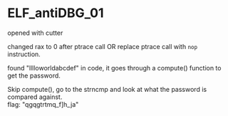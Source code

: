 # ELF_antiDBG_01

opened with cutter

changed rax to 0 after ptrace call OR replace ptrace call with ```nop``` instruction.

found "lllloworldabcdef" in code, it goes through a compute() function to get the password.

Skip compute(), go to the strncmp and look at what the password is compared against.\
flag: "qgqgtrtmq_f]h_ja"
